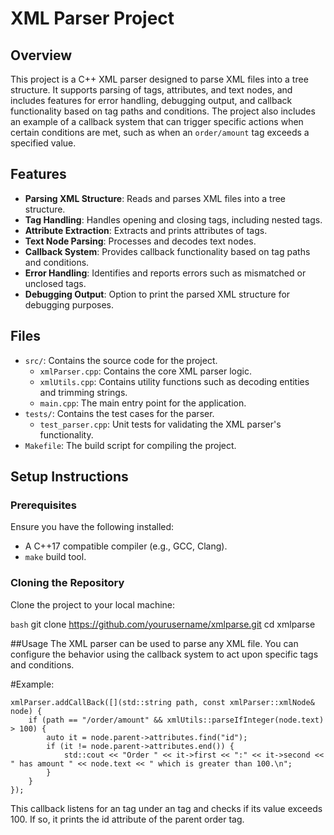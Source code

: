 # XML Parser Project

## Overview

This project is a C++ XML parser designed to parse XML files into a tree structure. It supports parsing of tags, attributes, and text nodes, and includes features for error handling, debugging output, and callback functionality based on tag paths and conditions. The project also includes an example of a callback system that can trigger specific actions when certain conditions are met, such as when an `order/amount` tag exceeds a specified value.

## Features

- **Parsing XML Structure**: Reads and parses XML files into a tree structure.
- **Tag Handling**: Handles opening and closing tags, including nested tags.
- **Attribute Extraction**: Extracts and prints attributes of tags.
- **Text Node Parsing**: Processes and decodes text nodes.
- **Callback System**: Provides callback functionality based on tag paths and conditions.
- **Error Handling**: Identifies and reports errors such as mismatched or unclosed tags.
- **Debugging Output**: Option to print the parsed XML structure for debugging purposes.

## Files

- `src/`: Contains the source code for the project.
  - `xmlParser.cpp`: Contains the core XML parser logic.
  - `xmlUtils.cpp`: Contains utility functions such as decoding entities and trimming strings.
  - `main.cpp`: The main entry point for the application.
- `tests/`: Contains the test cases for the parser.
  - `test_parser.cpp`: Unit tests for validating the XML parser's functionality.
- `Makefile`: The build script for compiling the project.

## Setup Instructions

### Prerequisites

Ensure you have the following installed:
- A C++17 compatible compiler (e.g., GCC, Clang).
- `make` build tool.

### Cloning the Repository

Clone the project to your local machine:

```bash```
git clone https://github.com/yourusername/xmlparse.git
cd xmlparse


##Usage
The XML parser can be used to parse any XML file. You can configure the behavior using the callback system to act upon specific tags and conditions.

#Example:

```
xmlParser.addCallBack([](std::string path, const xmlParser::xmlNode& node) {
    if (path == "/order/amount" && xmlUtils::parseIfInteger(node.text) > 100) {
        auto it = node.parent->attributes.find("id");
        if (it != node.parent->attributes.end()) {
            std::cout << "Order " << it->first << ":" << it->second << " has amount " << node.text << " which is greater than 100.\n";
        }
    }
});
```
This callback listens for an <amount> tag under an <order> tag and checks if its value exceeds 100. If so, it prints the id attribute of the parent order tag.
